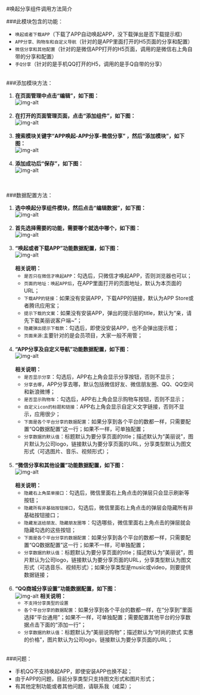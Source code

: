 #唤起分享组件调用方法简介

###此模块包含的功能：
* `唤起或者下载APP`（下载了APP自动唤起APP，没下载弹出是否下载提示框）
* `APP分享、购物车和自定义导航`（针对的是APP里面打开的H5页面的分享和配置）
* `微信分享和其他配置`（针对的是微信APP打开的H5页面，调用的是微信右上角自带的分享和配置）
* `手Q分享`（针对的是手机QQ打开的H5，调用的是手Q自带的分享）
<br><br>

###添加模块方法：
1. **在页面管理中点击“编辑”，如下图：**<br>
![img-alt](	http://s17.mogucdn.com/new1/v1/bmisc/d1cfa99f08ca771784aadce253b2cbdc/177219023579.png)
<br><br>
2. **在打开的页面管理页面，点击“添加组件”，如下图：**<br>
![img-alt](	http://s17.mogucdn.com/new1/v1/bmisc/e5f89befb4d6aa410f78bf600e837c8d/177219294685.png)
<br><br>
3. **搜索模块关键字“APP唤起-APP分享-微信分享” ，然后“添加模块”，如下图：**<br>
![img-alt](	http://s16.mogucdn.com/new1/v1/bmisc/2dd9795bb61b6292b05beb638a1e0faf/177219583662.png)
<br><br>
4. **添加成功后“保存”，如下图：**<br>
![img-alt](	http://s16.mogucdn.com/new1/v1/bmisc/dd6e0855a3054f2d113b007bf14f0a2d/177219702569.png)

<br><br>
###数据配置方法：
1. **选中唤起分享组件模块，然后点击“编辑数据”，如下图：**<br>
![img-alt](http://s16.mogucdn.com/new1/v1/bmisc/445e97725cf84fc1cd69d48038b5805a/177220418200.png)
<br><br>
2. **首先选择需要的功能，需要哪个就选中哪个，如下图：**<br>
![img-alt](http://s16.mogucdn.com/new1/v1/bmisc/53277113cc3c728a2ebe0fc4700379f3/177220646213.png)
<br><br>
3. **“唤起或者下载APP”功能数据配置，如下图：**<br>
![img-alt](http://s17.mogucdn.com/new1/v1/bmisc/3a6fa55df2aaac10becea62de0738181/177221032103.png)<br><br>
	**相关说明：**
	* `是否只在微信才唤起APP`：勾选后，只微信才唤起APP，否则浏览器也可以；
	* `页面的地址：唤起APP后`，在APP里面打开的页面地址，默认为本页面的URL；
	* `下载APP的链接`：如果没有安装APP，下载APP的链接，默认为APP Store或者腾讯应用宝；
	* `提示下载的文案`：如果没有安装APP，弹出的提示层的title，默认为“亲，请先下载美丽说客户端~”；
	* `隐藏弹出提示下载款`：勾选后，即使没安装APP，也不会弹出提示框；
	* `页面来源`:主要针对的是会员项目，大家一般不用管；
<br><br>
4. **“APP分享及自定义导航”功能数据配置，如下图：**<br>
![img-alt](http://s17.mogucdn.com/new1/v1/bmisc/4418cadb4fa6257f496d3d6ff46e9798/177221998624.png)<br><br>
	**相关说明：**
	* `是否显示分享`：勾选后，APP右上角会显示分享按钮，否则不显示；
	* `分享去哪`，APP分享去哪，默认包括微信好友、微信朋友圈、QQ、QQ空间和新浪微博；
	* `是否显示购物车`：勾选后，APP右上角会显示购物车按钮，否则不显示；
	* `自定义icon的标题和链接`：APP右上角会显示自定义文字链接，否则不显示，应用很少；
	* `下面是各个平台分享的数据配置`：如果分享到各个平台的数都一样，只需要配置“QQ数据配置”这一行；如果不一样，可单独配置；
	* `分享数据的默认值`：标题默认为要分享页面的title；描述默认为“美丽说”，图片默认为公司logo，链接默认为要分享页面的URL，分享类型默认为图文形式（可选图片、音乐、视频形式）；
<br><br>
5. **“微信分享和其他设置”功能数据配置，如下图：**<br>
![img-alt](http://s16.mogucdn.com/new1/v1/bmisc/6d390d94a94783c51f9c1ae9f4b34131/177222798019.png)<br><br>
	**相关说明：**
	* `隐藏右上角菜单接口`：勾选后，微信里面右上角点击的弹层只会显示刷新等按钮；
	* `隐藏所有非基础按钮接口`，勾选后，微信里面右上角点击的弹层会隐藏所有非基础按钮接口；
	* `隐藏发送给朋友、隐藏朋友圈等`：勾选哪些，微信里面右上角点击的弹层就会隐藏勾选的这些按钮；
	* `下面是各个平台分享的数据配置`：如果分享到各个平台的数都一样，只需要配置“QQ数据配置”这一行；如果不一样，可单独配置；
	* `分享数据的默认值`：标题默认为要分享页面的title；描述默认为“美丽说”，图片默认为公司logo，链接默认为要分享页面的URL，分享类型默认为图文形式（可选音乐、视频形式）；如果分享类型是music或video，则要提供数据链接；
<br><br>
6. **“QQ商城分享设置”功能数据配置，如下图：**<br>
![img-alt](http://s17.mogucdn.com/new1/v1/bmisc/cc25c3a69070b4eb65153354f4087d87/177224938491.png)
	**相关说明：**
	* `不支持分享类型的设置`
	* `各个平台分享的数据配置`：如果分享到各个平台的数都一样，在“分享到”里面选择“平台通用”；如果不一样，可单独配置；需要配置其他平台的分享数据点击下面的“添加一行”；
	* `分享数据的默认值`：标题默认为“美丽说购物”；描述默认为“时尚的款式 实惠的价格”，图片默认为公司logo，链接默认为要分享页面的URL；
<br><br>

###问题：
* 手机QQ不支持唤起APP，即使安装APP也换不起；
* 由于APP的问题，目前分享类型只支持图文形式和图片形式；
* 有其他定制功能或者其他问题，请联系我（咸菜）；
